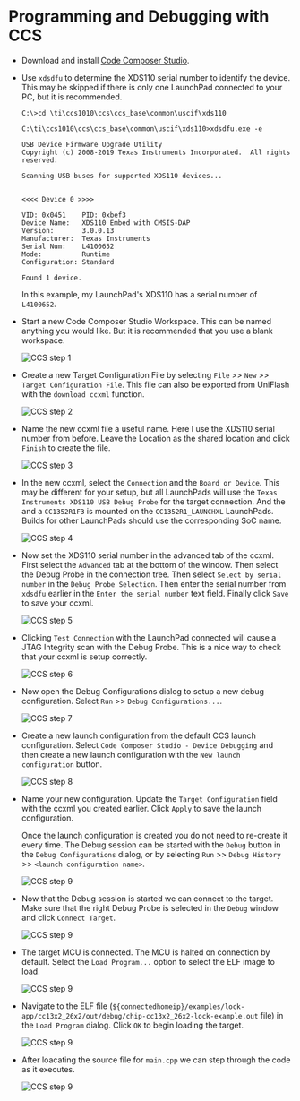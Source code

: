 # Programming and Debugging with CCS

- Download and install [Code Composer Studio][ccs].

- Use `xdsdfu` to determine the XDS110 serial number to identify the device.
  This may be skipped if there is only one LaunchPad connected to your PC, but
  it is recommended.
  ```
  C:\>cd \ti\ccs1010\ccs\ccs_base\common\uscif\xds110

  C:\ti\ccs1010\ccs\ccs_base\common\uscif\xds110>xdsdfu.exe -e

  USB Device Firmware Upgrade Utility
  Copyright (c) 2008-2019 Texas Instruments Incorporated.  All rights reserved.

  Scanning USB buses for supported XDS110 devices...


  <<<< Device 0 >>>>

  VID: 0x0451    PID: 0xbef3
  Device Name:   XDS110 Embed with CMSIS-DAP
  Version:       3.0.0.13
  Manufacturer:  Texas Instruments
  Serial Num:    L4100652
  Mode:          Runtime
  Configuration: Standard

  Found 1 device.
  ```
  In this example, my LaunchPad's XDS110 has a serial number of `L4100652`.

- Start a new Code Composer Studio Workspace. This can be named anything you
  would like. But it is recommended that you use a blank workspace.

  ![CCS step 1](images/ccs-1.jpg)

- Create a new Target Configuration File by selecting `File` >> `New` >>
  `Target Configuration File`. This file can also be exported from UniFlash
  with the `download ccxml` function.

  ![CCS step 2](images/ccs-2.jpg)

- Name the new ccxml file a useful name. Here I use the XDS110 serial number
  from before. Leave the Location as the shared location and click `Finish` to
  create the file.

  ![CCS step 3](images/ccs-3.jpg)

- In the new ccxml, select the `Connection` and the `Board or Device`. This may
  be different for your setup, but all LaunchPads will use the `Texas
  Instruments XDS110 USB Debug Probe` for the target connection. And the and a
  `CC1352R1F3` is mounted on the `CC1352R1_LAUNCHXL` LaunchPads. Builds for
  other LaunchPads should use the corresponding SoC name.

  ![CCS step 4](images/ccs-4.jpg)

- Now set the XDS110 serial number in the advanced tab of the ccxml. First
  select the `Advanced` tab at the bottom of the window. Then select the Debug
  Probe in the connection tree. Then select `Select by serial number` in the
  `Debug Probe Selection`. Then enter the serial number from `xdsdfu` earlier
  in the `Enter the serial number` text field. Finally click `Save` to save
  your ccxml.

  ![CCS step 5](images/ccs-5.jpg)

- Clicking `Test Connection` with the LaunchPad connected will cause a JTAG
  Integrity scan with the Debug Probe. This is a nice way to check that your
  ccxml is setup correctly.

  ![CCS step 6](images/ccs-6.jpg)

- Now open the Debug Configurations dialog to setup a new debug configuration.
  Select `Run` >> `Debug Configurations...`.

  ![CCS step 7](images/ccs-7.jpg)

- Create a new launch configuration from the default CCS launch configuration.
  Select `Code Composer Studio - Device Debugging` and then create a new launch
  configuration with the `New launch configuration` button.

  ![CCS step 8](images/ccs-8.jpg)

- Name your new configuration. Update the `Target Configuration` field with the
  ccxml you created earlier. Click `Apply` to save the launch configuration.

  Once the launch configuration is created you do not need to re-create it
  every time. The Debug session can be started with the `Debug` button in the
  `Debug Configurations` dialog, or by selecting `Run` >> `Debug History` >>
  `<launch configuration name>`.

  ![CCS step 9](images/ccs-9.jpg)

- Now that the Debug session is started we can connect to the target. Make sure
  that the right Debug Probe is selected in the `Debug` window and click
  `Connect Target`.

  ![CCS step 9](images/ccs-10.jpg)

- The target MCU is connected. The MCU is halted on connection by default.
  Select the `Load Program...` option to select the ELF image to load.

  ![CCS step 9](images/ccs-11.jpg)

- Navigate to the ELF file
  (`${connectedhomeip}/examples/lock-app/cc13x2_26x2/out/debug/chip-cc13x2_26x2-lock-example.out`
  file) in the `Load Program` dialog. Click `OK` to begin loading the target.

  ![CCS step 9](images/ccs-12.jpg)

- After loacating the source file for `main.cpp` we can step through the code
  as it executes.

  ![CCS step 9](images/ccs-13.jpg)

[ccs]: https://www.ti.com/tool/CCSTUDIO
